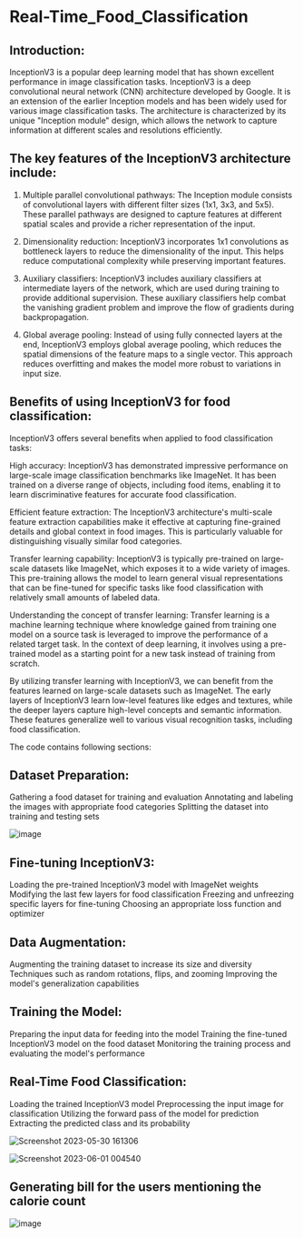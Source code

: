 # Real-Time_Food_Classification

## Introduction:

InceptionV3 is a popular deep learning model that has shown excellent performance in image classification tasks. InceptionV3 is a deep convolutional neural network (CNN) architecture developed by Google. It is an extension of the earlier Inception models and has been widely used for various image classification tasks. The architecture is characterized by its unique "Inception module" design, which allows the network to capture information at different scales and resolutions efficiently.

## The key features of the InceptionV3 architecture include:

1. Multiple parallel convolutional pathways: The Inception module consists of convolutional layers with different filter sizes (1x1, 3x3, and 5x5). These parallel pathways are designed to capture features at different spatial scales and provide a richer representation of the input.

2. Dimensionality reduction: InceptionV3 incorporates 1x1 convolutions as bottleneck layers to reduce the dimensionality of the input. This helps reduce computational complexity while preserving important features.

3. Auxiliary classifiers: InceptionV3 includes auxiliary classifiers at intermediate layers of the network, which are used during training to provide additional supervision. These auxiliary classifiers help combat the vanishing gradient problem and improve the flow of gradients during backpropagation.

4. Global average pooling: Instead of using fully connected layers at the end, InceptionV3 employs global average pooling, which reduces the spatial dimensions of the feature maps to a single vector. This approach reduces overfitting and makes the model more robust to variations in input size.

## Benefits of using InceptionV3 for food classification:

InceptionV3 offers several benefits when applied to food classification tasks:

High accuracy: InceptionV3 has demonstrated impressive performance on large-scale image classification benchmarks like ImageNet. It has been trained on a diverse range of objects, including food items, enabling it to learn discriminative features for accurate food classification.

Efficient feature extraction: The InceptionV3 architecture's multi-scale feature extraction capabilities make it effective at capturing fine-grained details and global context in food images. This is particularly valuable for distinguishing visually similar food categories.

Transfer learning capability: InceptionV3 is typically pre-trained on large-scale datasets like ImageNet, which exposes it to a wide variety of images. This pre-training allows the model to learn general visual representations that can be fine-tuned for specific tasks like food classification with relatively small amounts of labeled data.

Understanding the concept of transfer learning:
Transfer learning is a machine learning technique where knowledge gained from training one model on a source task is leveraged to improve the performance of a related target task. In the context of deep learning, it involves using a pre-trained model as a starting point for a new task instead of training from scratch.

By utilizing transfer learning with InceptionV3, we can benefit from the features learned on large-scale datasets such as ImageNet. The early layers of InceptionV3 learn low-level features like edges and textures, while the deeper layers capture high-level concepts and semantic information. These features generalize well to various visual recognition tasks, including food classification.

The code contains following sections:

## Dataset Preparation:

Gathering a food dataset for training and evaluation
Annotating and labeling the images with appropriate food categories
Splitting the dataset into training and testing sets

![image](https://github.com/eshagawate/Real-Time_Food_Classification/assets/115074194/c2a5e180-fdec-4dc2-b4ce-0defbce54bba)

## Fine-tuning InceptionV3:

Loading the pre-trained InceptionV3 model with ImageNet weights
Modifying the last few layers for food classification
Freezing and unfreezing specific layers for fine-tuning
Choosing an appropriate loss function and optimizer

## Data Augmentation:

Augmenting the training dataset to increase its size and diversity
Techniques such as random rotations, flips, and zooming
Improving the model's generalization capabilities

## Training the Model:

Preparing the input data for feeding into the model
Training the fine-tuned InceptionV3 model on the food dataset
Monitoring the training process and evaluating the model's performance

## Real-Time Food Classification:

Loading the trained InceptionV3 model
Preprocessing the input image for classification
Utilizing the forward pass of the model for prediction
Extracting the predicted class and its probability

![Screenshot 2023-05-30 161306](https://github.com/eshagawate/Real-Time_Food_Classification/assets/115074194/5428623e-4ab2-4fb1-88ba-fd5854c965ac)

![Screenshot 2023-06-01 004540](https://github.com/eshagawate/Real-Time_Food_Classification/assets/115074194/d0456f0a-7cdf-4ae1-9afe-95d5017e501c)

## Generating bill for the users mentioning the calorie count

![image](https://github.com/eshagawate/Real-Time_Food_Classification/assets/115074194/78f3c524-da40-4780-9f15-fa83c7216a16)


